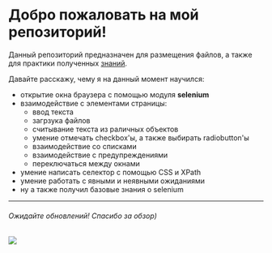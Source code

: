 # Добро пожаловать на мой репозиторий!

Данный репозиторий предназначен для размещения файлов, а также для практики полученных [знаний](https://stepik.org/).

Давайте расскажу, чему я на данный момент научился:
+ открытие окна браузера с помощью модуля **selenium**
+ взаимодействие с элементами страницы:
	+ ввод текста
	+ загрзука файлов
	+ считывание текста из раличных объектов
	+ умение отмечать checkbox'ы, а также выбирать radiobutton'ы
	+ взаимодействие со списками
	+ взаимодействие с предупреждениями
	+ переключаться между окнами
+ умение написать селектор с помощью CSS и XPath
+ умение работать с явными и неявными ожиданиями
+ ну а также получил базовые знания о selenium
---
###### Ожидайте обновлений! Спасибо за обзор)

![](https://gbcdn.mrgcdn.ru/uploads/post/389/og_cover_image/1c005dfb15a4368a67ed3e4dde9af37e)
